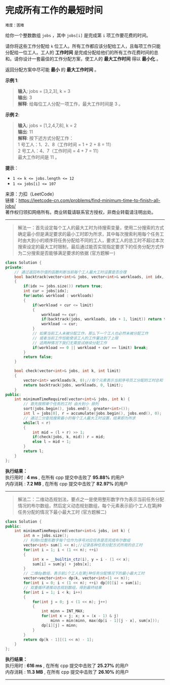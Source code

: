 # 完成所有工作的最短时间 #  
`难度：困难` 

给你一个整数数组 `jobs` ，其中 `jobs[i]` 是完成第 `i` 项工作要花费的时间。

请你将这些工作分配给 `k` 位工人。所有工作都应该分配给工人，且每项工作只能分配给一位工人。工人的 **工作时间** 是完成分配给他们的所有工作花费时间的总和。请你设计一套最佳的工作分配方案，使工人的 **最大工作时间** 得以 **最小化** 。

返回分配方案中尽可能 **最小** 的 **最大工作时间** 。

**示例 1**:  
>**输入**: jobs = [3,2,3], k = 3  
>**输出**: 3  
>**解释**: 给每位工人分配一项工作，最大工作时间是 3 。

**示例 2**:  
>**输入**: jobs = [1,2,4,7,8], k = 2  
>**输出**: 11  
>**解释**: 按下述方式分配工作：  
>1 号工人：1、2、8（工作时间 = 1 + 2 + 8 = 11）  
>2 号工人：4、7（工作时间 = 4 + 7 = 11）  
>最大工作时间是 11 。  

**提示**：  
- `1 <= k <= jobs.length <= 12`  
- `1 <= jobs[i] <= 107`  

来源：力扣（LeetCode）  
链接：https://leetcode-cn.com/problems/find-minimum-time-to-finish-all-jobs/  
著作权归领扣网络所有。商业转载请联系官方授权，非商业转载请注明出处。  

---  
>解法一：首先设定每个工人的最大工时为待搜索变量，使用二分搜索的方式确定最小但是满足要求的最小工时即为所求，其中每次搜索利用每个任务工时由大到小的顺序将任务分配给不同的工人，要求工人的总工时不超过本次搜索设定的最大工时限制，最后通过能否实现指定要求下的任务分配方式作为二分搜索是否能够满足要求的依据 (官方题解一)  

```C++  
class Solution {
private:
    // 通过返回布尔值的函数判断当前每个工人最大工时设置是否合理
    bool backtrack(vector<int>& jobs, vector<int>& workloads, int idx, int limit)
    {
        if(idx >= jobs.size()) return true;
        int cur = jobs[idx];
        for(auto& workload : workloads)
        {
            if(workload + cur <= limit)
            {
                workload += cur;
                if(backtrack(jobs, workloads, idx + 1, limit)) return true;
                workload -= cur;
            }
            // 如果当前工人未被分配工作，那么下一个工人也必然未被分配工作
            // 或者当前工作恰能使该工人的工作量达到了上限
            // 这两种情况下我们无需尝试继续分配工作
            if(workload == 0 || workload + cur == limit) break;
        }
        return false;
    }

    bool check(vector<int>& jobs, int k, int limit)
    {
        vector<int> workloads(k, 0);//每个元素表示当前序号员工分配的工时总和
        return backtrack(jobs, workloads, 0, limit);
    }
public:
    int minimumTimeRequired(vector<int>& jobs, int k) {
        // 首先按照单个任务的工时 由大到小 排列
        sort(jobs.begin(), jobs.end(), greater<int>());
        int l = jobs[0], r = accumulate(jobs.begin(), jobs.end(), 0);
        // 通过二分查找搜索最小的每个工人最大工时设置，结果即为所求
        while(l < r)
        {
            int mid = (l + r) >> 1;
            if(check(jobs, k, mid)) r = mid;
            else l = mid + 1;
        }
        return l;
    }
};
```  

**执行结果：**  
执行用时 : **4 ms** , 在所有 cpp 提交中击败了 **95.88%** 的用户  
内存消耗 : **7.2 MB** , 在所有 cpp 提交中击败了 **82.97%** 的用户  

---  
>解法二：二维动态规划法，要点之一是使用整形数字作为表示当前任务分配情况的布尔数组，然后定义动态规划数组，每个元素表示前i个工人在第j种任务分配的情况下最小最大工时 (官方题解二)  

```C++  
class Solution {
public:
    int minimumTimeRequired(vector<int>& jobs, int k) {
        int n = jobs.size();
        // 利用n位整形数字每个位作为序号对应任务是否完成布尔数组
        vector<int> sum(1 << n);//记录各种任务分配方式所用的总工时
        for(int i = 1; i < (1 << n); ++i)
        {
            int x = __builtin_ctz(i), y = i - (1 << x);
            sum[i] = sum[y] + jobs[x];
        }
        // 二维dp数组，表示前i个工人在第j种任务分配情况下的最小最大工时
        vector<vector<int>> dp(k, vector<int>(1 << n));
        for(int i = 0; i < (1 << n); ++i) dp[0][i] = sum[i];
        // 双重循环递推动态规划数组，得到最终结果
        for(int i = 1; i < k; i++)
        {
            for(int j = 0; j < (1 << n); j++)
            {
                int minn = INT_MAX;
                for(int x = j; x; x = (x - 1) & j)
                    minn = min(minn, max(dp[i - 1][j - x], sum[x]));
                dp[i][j] = minn;
            }
        }
        return dp[k - 1][(1 << n) - 1];
    }
};
```  

**执行结果：**  
执行用时 : **616 ms** , 在所有 cpp 提交中击败了 **25.27%** 的用户  
内存消耗 : **11.3 MB** , 在所有 cpp 提交中击败了 **26.10%** 的用户  

---  